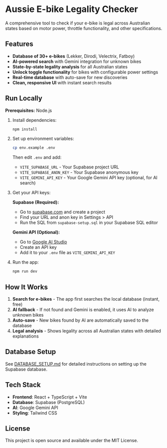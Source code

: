 # Aussie E-bike Legality Checker

A comprehensive tool to check if your e-bike is legal across Australian states based on motor power, throttle functionality, and other specifications.

## Features

- **Database of 30+ e-bikes** (Lekker, Dirodi, Velectrix, Fatboy)
- **AI-powered search** with Gemini integration for unknown bikes
- **State-by-state legality analysis** for all Australian states
- **Unlock toggle functionality** for bikes with configurable power settings
- **Real-time database** with auto-save for new discoveries
- **Clean, responsive UI** with instant search results

## Run Locally

**Prerequisites:** Node.js

1. Install dependencies:
   ```bash
   npm install
   ```

2. Set up environment variables:
   ```bash
   cp env.example .env
   ```
   
   Then edit `.env` and add:
   - `VITE_SUPABASE_URL` - Your Supabase project URL
   - `VITE_SUPABASE_ANON_KEY` - Your Supabase anonymous key
   - `VITE_GEMINI_API_KEY` - Your Google Gemini API key (optional, for AI search)

3. Get your API keys:
   
   **Supabase (Required):**
   - Go to [supabase.com](https://supabase.com) and create a project
   - Find your URL and anon key in Settings > API
   - Run the SQL from `supabase-setup.sql` in your Supabase SQL editor
   
   **Gemini API (Optional):**
   - Go to [Google AI Studio](https://aistudio.google.com/)
   - Create an API key
   - Add it to your `.env` file as `VITE_GEMINI_API_KEY`

4. Run the app:
   ```bash
   npm run dev
   ```

## How It Works

1. **Search for e-bikes** - The app first searches the local database (instant, free)
2. **AI fallback** - If not found and Gemini is enabled, it uses AI to analyze unknown bikes
3. **Auto-save** - New bikes found by AI are automatically saved to the database
4. **Legal analysis** - Shows legality across all Australian states with detailed explanations

## Database Setup

See [DATABASE_SETUP.md](DATABASE_SETUP.md) for detailed instructions on setting up the Supabase database.

## Tech Stack

- **Frontend**: React + TypeScript + Vite
- **Database**: Supabase (PostgreSQL)
- **AI**: Google Gemini API
- **Styling**: Tailwind CSS

## License

This project is open source and available under the MIT License.
